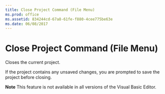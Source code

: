 ```yaml
---
title: Close Project Command (File Menu)
ms.prod: office
ms.assetid: 834244cd-67a8-61fe-f880-4cee775be63e
ms.date: 06/08/2017
---
```



# Close Project Command (File Menu)

Closes the current project.

If the project contains any unsaved changes, you are prompted to save the project before closing.

 **Note**  This feature is not available in all versions of the Visual Basic Editor.


